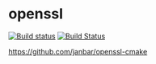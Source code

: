 # openssl

[![Build status](https://ci.appveyor.com/api/projects/status/qpr2t2ot7cgx7qoa?svg=true)](https://ci.appveyor.com/project/albrematt/openssl)
[![Build Status](https://travis-ci.org/albrematt/openssl.svg?branch=master)](https://travis-ci.org/albrematt/openssl)

https://github.com/janbar/openssl-cmake
